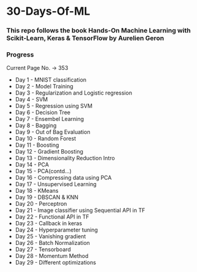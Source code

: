 # 30-Days-Of-ML

### <b>This repo follows the book Hands-On Machine Learning with Scikit-Learn, Keras & TensorFlow by Aurelien Geron</b>

### Progress

Current Page No. -> 353

- Day 1 - MNIST classification
- Day 2 - Model Training
- Day 3 - Regularization and Logistic regression
- Day 4 - SVM
- Day 5 - Regression using SVM
- Day 6 - Decision Tree
- Day 7 - Ensembel Learning
- Day 8 - Bagging
- Day 9 - Out of Bag Evaluation
- Day 10 - Random Forest
- Day 11 - Boosting
- Day 12 - Gradient Boosting
- Day 13 - Dimensionality Reduction Intro
- Day 14 - PCA
- Day 15 - PCA(contd...)
- Day 16 - Compressing data using PCA
- Day 17 - Unsupervised Learning
- Day 18 - KMeans
- Day 19 - DBSCAN & KNN
- Day 20 - Perceptron
- Day 21 - Image classifier using Sequential API in TF
- Day 22 - Functional API in TF
- Day 23 - Callback in keras
- Day 24 - Hyperparameter tuning
- Day 25 - Vanishing gradient
- Day 26 - Batch Normalization
- Day 27 - Tensorboard
- Day 28 - Momentum Method
- Day 29 - Different optimizations
